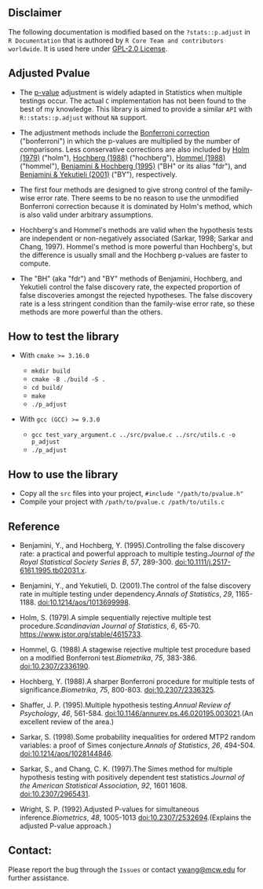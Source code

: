## Disclaimer

The following documentation is modified based on the `?stats::p.adjust` in `R Documentation` that is authored by `R Core Team and contributors worldwide`. It is used here under [GPL-2.0 License](https://www.gnu.org/licenses/old-licenses/gpl-2.0.en.html).

## Adjusted Pvalue

* The [p-value](https://en.wikipedia.org/wiki/P-value) adjustment is widely adapted in Statistics when multiple testings occur. The actual `C` implementation has not been found to the best of my knowledge. This library is aimed to provide a similar `API` with `R::stats::p.adjust` without `NA` support. 

* The adjustment methods include the [Bonferroni correction](https://en.wikipedia.org/wiki/Bonferroni_correction) ("bonferroni") in which the p-values are multiplied by the number of comparisons. Less conservative corrections are also included by [Holm (1979)](https://www.jstor.org/stable/4615733) ("holm"), [Hochberg (1988)](https://doi.org/10.2307/2336325) ("hochberg"), [Hommel (1988)](https://doi.org/10.2307/2336190) ("hommel"), [Benjamini & Hochberg (1995)](https://doi.org/10.1111/j.2517-6161.1995.tb02031.x) ("BH" or its alias "fdr"), and [Benjamini & Yekutieli (2001)](https://doi.org/10.1214/aos/1013699998) ("BY"), respectively.
  
* The first four methods are designed to give strong control of the family-wise error rate. There seems to be no reason to use the unmodified Bonferroni correction because it is dominated by Holm's method, which is also valid under arbitrary assumptions.

* Hochberg's and Hommel's methods are valid when the hypothesis tests are independent or non-negatively associated (Sarkar, 1998; Sarkar and Chang, 1997). Hommel's method is more powerful than Hochberg's, but the difference is usually small and the Hochberg p-values are faster to compute.

* The "BH" (aka "fdr") and "BY" methods of Benjamini, Hochberg, and Yekutieli control the false discovery rate, the expected proportion of false discoveries amongst the rejected hypotheses. The false discovery rate is a less stringent condition than the family-wise error rate, so these methods are more powerful than the others.

## How to test the library

* With `cmake >= 3.16.0`
    * `mkdir build`
    * `cmake -B ./build -S .`
    * `cd build/`
    * `make`
    * `./p_adjust`
  
* With `gcc (GCC) >= 9.3.0`

    * `gcc test_vary_argument.c ../src/pvalue.c ../src/utils.c -o p_adjust`
    * `./p_adjust`

## How to use the library

* Copy all the `src` files into your project, `#include "/path/to/pvalue.h"`
* Compile your project with `/path/to/pvalue.c /path/to/utils.c`  

## Reference

* Benjamini, Y., and Hochberg, Y. (1995).Controlling the false discovery rate: a practical and powerful approach to multiple testing._Journal of the Royal Statistical Society Series B_, *57*, 289-300. [doi:10.1111/j.2517-6161.1995.tb02031.x](https://doi.org/10.1111/j.2517-6161.1995.tb02031.x).

* Benjamini, Y., and Yekutieli, D. (2001).The control of the false discovery rate in multiple testing under dependency._Annals of Statistics_, *29*, 1165-1188. [doi:10.1214/aos/1013699998](https://doi.org/10.1214/aos/1013699998).

* Holm, S. (1979).A simple sequentially rejective multiple test procedure._Scandinavian Journal of Statistics_, *6*, 65-70. <https://www.jstor.org/stable/4615733>.

* Hommel, G. (1988).A stagewise rejective multiple test procedure based on a modified Bonferroni test._Biometrika_, *75*, 383-386. [doi:10.2307/2336190](https://doi.org/10.2307/2336190).

* Hochberg, Y. (1988).A sharper Bonferroni procedure for multiple tests of significance._Biometrika_, *75*, 800-803. [doi:10.2307/2336325](https://doi.org/10.2307/2336325).

* Shaffer, J. P. (1995).Multiple hypothesis testing._Annual Review of Psychology_, *46*, 561-584. [doi:10.1146/annurev.ps.46.020195.003021](https://doi.org/10.1146/annurev.ps.46.020195.003021).(An excellent review of the area.)

* Sarkar, S. (1998).Some probability inequalities for ordered MTP2 random variables: a proof of Simes conjecture._Annals of Statistics_, *26*, 494-504. [doi:10.1214/aos/1028144846](https://doi.org/10.1214/aos/1028144846).

* Sarkar, S., and Chang, C. K. (1997).The Simes method for multiple hypothesis testing with positively dependent test statistics._Journal of the American Statistical Association_, *92*, 1601 1608. [doi:10.2307/2965431](https://doi.org/10.2307/2965431).

* Wright, S. P. (1992).Adjusted P-values for simultaneous inference._Biometrics_, *48*, 1005-1013 [doi:10.2307/2532694](https://doi.org/10.2307/2532694).(Explains the adjusted P-value approach.)

## Contact:

Please report the bug through the `Issues` or contact ywang@mcw.edu for further assistance.
